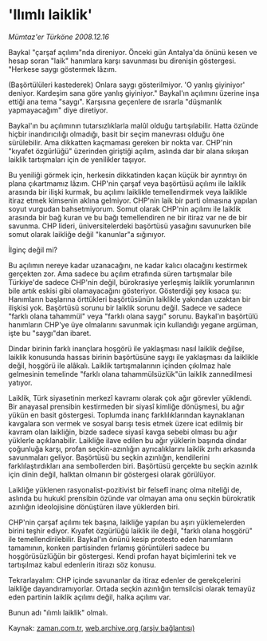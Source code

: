 # 'Ilımlı laiklik'

*Mümtaz'er Türköne 2008.12.16*

<tr><td class="metin" colspan="2" style="padding-top: 20px; padding-left: 5px; padding-right: 10px;">Baykal "çarşaf açılımı"nda direniyor. Önceki gün Antalya'da önünü kesen ve hesap soran "laik" hanımlara karşı savunması bu direnişin göstergesi. "Herkese saygı göstermek lâzım.</td></tr><tr><td class="metin" colspan="2" style="padding-top: 20px; padding-left: 5px; padding-right: 10px;"><p> (Başörtülüleri kastederek) Onlara saygı gösterilmiyor. 'O yanlış giyiniyor' deniyor. Kardeşim sana göre yanlış giyiniyor." Baykal'ın açılımını üzerine inşa ettiği ana tema "saygı". Karşısına geçenlere de ısrarla "düşmanlık yapmayacağım" diye diretiyor. 
<p>Baykal'ın bu açılımının tutarsızlıklarla malûl olduğu tartışılabilir. Hatta özünde hiçbir inandırıcılığı olmadığı, basit bir seçim manevrası olduğu öne sürülebilir. Ama dikkatten kaçmaması gereken bir nokta var. CHP'nin "kıyafet özgürlüğü" üzerinden giriştiği açılım, aslında dar bir alana sıkışan laiklik tartışmaları için de yenilikler taşıyor.
<p>Bu yeniliği görmek için, herkesin dikkatinden kaçan küçük bir ayrıntıyı ön plana çıkartmamız lâzım. CHP'nin çarşaf veya başörtüsü açılımı ile laiklik arasında bir ilişki kurmak, bu açılımı laiklikle temellendirmek veya laiklikle itiraz etmek kimsenin aklına gelmiyor. CHP'nin laik bir parti olmasına yapılan soyut vurgudan bahsetmiyorum. Somut olarak CHP'nin açılımı ile laiklik arasında bir bağ kuran ve bu bağı temellendiren ne bir itiraz var ne de bir savunma. CHP lideri, üniversitelerdeki başörtüsü yasağını savunurken bile somut olarak laikliğe değil "kanunlar"a sığınıyor.
<p>İlginç değil mi?
<p>Bu açılımın nereye kadar uzanacağını, ne kadar kalıcı olacağını kestirmek gerçekten zor. Ama sadece bu açılım etrafında süren tartışmalar bile Türkiye'de sadece CHP'nin değil, bürokrasiye yerleşmiş laiklik yorumlarının bile artık eskisi gibi olamayacağını gösteriyor. Gösterdiği şey kısaca şu: Hanımların başlarına örttükleri başörtüsünün laiklikle yakından uzaktan bir ilişkisi yok. Başörtüsü sorunu bir laiklik sorunu değil. Sadece ve sadece "farklı olana tahammül" veya "farklı olana saygı" sorunu. Baykal'ın başörtülü hanımların CHP'ye üye olmalarını savunmak için kullandığı yegane argüman, işte bu "saygı"dan ibaret.
<p>Dindar birinin farklı inançlara hoşgörü ile yaklaşması nasıl laiklik değilse, laiklik konusunda hassas birinin başörtüsüne saygı ile yaklaşması da laiklikle değil, hoşgörü ile alâkalı. Laiklik tartışmalarının içinden çıkılmaz hale gelmesinin temelinde "farklı olana tahammülsüzlük"ün laiklik zannedilmesi yatıyor.
<p>Laiklik, Türk siyasetinin merkezî kavramı olarak çok ağır görevler yüklendi. Bir anayasal prensibin kestirmeden bir siyasî kimliğe dönüşmesi, bu ağır yükün en basit göstergesi. Toplumda inanç farklılıklarından kaynaklanan kavgalara son vermek ve sosyal barışı tesis etmek üzere icat edilmiş bir kavram olan laikliğin, bizde sadece siyasî kavga sebebi olması bu ağır yüklerle açıklanabilir. Laikliğe ilave edilen bu ağır yüklerin başında dindar çoğunluğa karşı, profan seçkin-azınlığın ayrıcalıklarını laiklik zırhı arkasında savunmaları geliyor. Başörtüsü bu seçkin azınlığın, kendilerini farklılaştırdıkları ana sembollerden biri. Başörtüsü gerçekte bu seçkin azınlık için dinin değil, halktan olmanın bir göstergesi olarak görülüyor. 
<p>Laikliğe yüklenen rasyonalist-pozitivist bir felsefî inanç olma niteliği de, aslında bu hukukî prensibin özünde var olmayan ama onu seçkin bürokratik azınlığın ideolojisine dönüştüren ilave yüklerden biri. 
<p>CHP'nin çarşaf açılımı tek başına, laikliğe yapılan bu aşırı yüklemelerden birini teşhir ediyor. Kıyafet özgürlüğü laiklik ile değil, "farklı olana hoşgörü" ile temellendirilebilir. Baykal'ın önünü kesip protesto eden hanımların tamamının, konken partisinden fırlamış görüntüleri sadece bu hoşgörüsüzlüğün bir göstergesi. Kendi profan hayat biçimlerini tek ve tartışılmaz kabul edenlerin itirazı söz konusu. 
<p>Tekrarlayalım: CHP içinde savunanlar da itiraz edenler de gerekçelerini laikliğe dayandıramıyorlar. Ortada seçkin azınlığın temsilcisi olarak temayüz eden partinin laiklik açılımı değil, halka açılımı var.
<p>Bunun adı "ılımlı laiklik" olmalı.<br/></p></p></p></p></p></p></p></p></p></p></p></td></tr>

Kaynak: [zaman.com.tr](http://zaman.com.tr/yazar.do?yazino=770687), [web.archive.org (arşiv bağlantısı)](http://web.archive.org/web/20090216181403/http://www.zaman.com.tr:80/yazar.do?yazino=770687)
